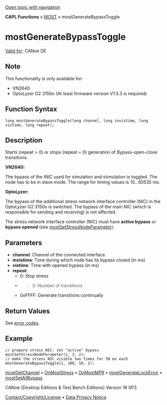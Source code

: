 [Open topic with navigation](../../../../../CANoeDEFamily.htm#Topics/CAPLFunctions/MOST/Functions/CAPLfunctionMOSTGenerateBypassToggle.md)

**CAPL Functions** » [MOST](../CAPLfunctionsMOSTOverview.md) » mostGenerateBypassToggle

# mostGenerateBypassToggle

[Valid for](../../../Shared/FeatureAvailability.md): CANoe DE

## Note

This functionality is only available for:

- VN2640
- OptoLyzer G2 3150o (At least firmware version V1.5.3 is required)

## Function Syntax

```plaintext
long mostGenerateBypassToggle(long channel, long invistime, long vistime, long repeat);
```

## Description

Starts (repeat > 0) or stops (repeat = 0) generation of Bypass-open-close transitions.

**VN2640:**

The bypass of the INIC used for simulation and stimulation is toggled. The node has to be in slave mode. The range for timing values is 10…65535 ms.

**OptoLyzer:**

The bypass of the additional stress network interface controller (NIC) in the OptoLyzer G2 3150o is switched. The bypass of the main NIC (which is responsible for sending and receiving) is not affected.

The stress network interface controller (NIC) must have **active bypass** or **bypass opened** (see [mostSetStressNodeParameter](CAPLfunctionMOSTSetGetStressNodeParameter.md)).

## Parameters

- **channel**: Channel of the connected interface
- **invistime**: Time during which node has its bypass closed (in ms)
- **vistime**: Time with opened bypass (in ms)
- **repeat**:
  - 0: Stop stress
  - >0: Number of transitions
  - 0xFFFF: Generate transitions continually

## Return Values

See [error codes](../CAPLfunctionsMOSTErrorCodes.md).

## Example

```plaintext
// prepare stress NIC: set "active" bypass
mostSetStressNodeParameter(1, 3, 2);
// make the stress NIC visible two times for 50 ms each
mostGenerateBypassToggle(1, 100, 50, 2);
```

[mostGetChannel](CAPLfunctionMOSTGetChannel.md) • [OnMostStress](../EventProcedures/CAPLfunctionOnMOSTStress.md) • [OnMostMPR](../EventProcedures/CAPLfunctionOnMOSTMPR.md) • [mostGenerateLockError](CAPLfunctionMOSTGenerateLockError.md) • [mostSetAllBypass](CAPLfunctionMOSTSetAllBypass.md)

CANoe (Desktop Editions & Test Bench Editions) Version 18 SP3

[Contact/Copyright/License](../../../Shared/ContactCopyrightLicense.md) • [Data Privacy Notice](https://www.vector.com/int/en/company/get-info/privacy-policy/)
